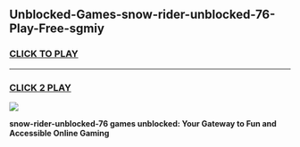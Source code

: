 
## Unblocked-Games-snow-rider-unblocked-76-Play-Free-sgmiy
<h3>
<a href="https://premium76.site?title=snow-rider-unblocked-76&ref=18A1">CLICK TO PLAY</a></h3>
<hr>

<h3>
<a href="https://premium76.site?title=snow-rider-unblocked-76&ref=18A1">CLICK 2 PLAY</a>
  
</h3>

<a href="https://premium76.site?title=snow-rider-unblocked-76&ref=18A1"><img src="https://clearcache.store/games.png"></a>


**snow-rider-unblocked-76 games unblocked: Your Gateway to Fun and Accessible Online Gaming**
